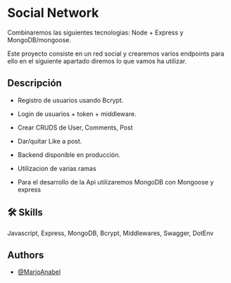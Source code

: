 
# Social Network 

Combinaremos las siguientes tecnologias: Node + Express y MongoDB/mongoose.

Este proyecto consiste en un red social y crearemos varios endpoints para ello en el siguiente apartado diremos lo que vamos ha utilizar.

## Descripción
- Registro de usuarios usando Bcrypt.

- Login de usuarios + token + middleware.

- Crear CRUDS de User, Comments, Post

- Dar/quitar Like a post.

- Backend disponible en producción.

- Utilizacion de varias ramas

- Para el desarrollo de la Api utilizaremos MongoDB con Mongoose y express


## 🛠 Skills
Javascript, Express, MongoDB, Bcrypt, Middlewares, Swagger, DotEnv

## Authors

- [@MarjoAnabel](https://github.com/MarjoAnabel)
